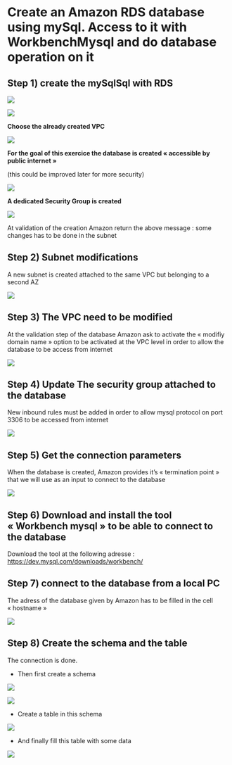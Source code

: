 # Create an Amazon RDS database using mySql. Access to it with WorkbenchMysql and do database operation on it

## Step 1) create the mySqlSql with RDS

![](.//media/image1.png)

![](.//media/image2.png)

**Choose the already created VPC**

![](.//media/image3.png)

**For the goal of this exercice the database is created « accessible by
public internet »**

(this could be improved later for more security)

![](.//media/image4.png)

**A dedicated Security Group is created**

![](.//media/image5.png)

At validation of the creation Amazon return the above message : some
changes has to be done in the subnet

## Step 2) Subnet modifications

A new subnet is created attached to the same VPC but belonging to a
second AZ

![](.//media/image6.png)

## Step 3) The VPC need to be modified

At the validation step of the database Amazon ask to activate the
« modifiy domain name » option to be activated at the VPC level in
order to allow the database to be access from internet

![](.//media/image7.png)

## Step 4) Update The security group attached to the database

New inbound rules must be added in order to allow mysql protocol on port
3306 to be accessed from internet

![](.//media/image8.png)

## Step 5) Get the connection parameters

When the database is created, Amazon provides it’s « termination point »
that we will use as an input to connect to the database

![](.//media/image9.png)

## Step 6) Download and install the tool « Workbench mysql » to be able to connect to the database

Download the tool at the following adresse :
<https://dev.mysql.com/downloads/workbench/>

## Step 7) connect to the database from a local PC

The adress of the database given by Amazon has to be filled in the cell
« hostname »

![](.//media/image10.png)

## Step 8) Create the schema and the table

The connection is done.

  - Then first create a schema

![](.//media/image11.png)

![](.//media/image12.png)

  - Create a table in this schema

![](.//media/image13.png)

  - And finally fill this table with some data

![](.//media/image14.png)
